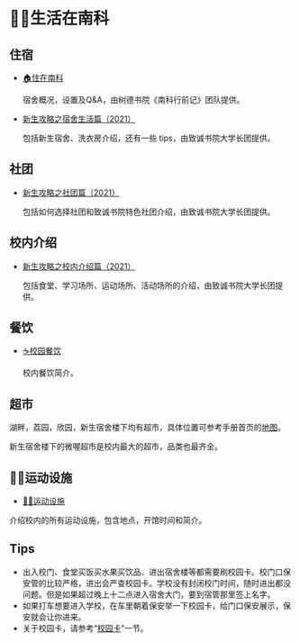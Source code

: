 # 👨‍🎓生活在南科

## 住宿

- [🏠住在南科](./dormitory)

  宿舍概况，设置及Q&A，由树德书院《南科行前记》团队提供。

- [新生攻略之宿舍生活篇（2021）](./by-zhiren-college/新生攻略之宿舍生活篇.md)

  包括新生宿舍、洗衣房介绍，还有一些 tips，由致诚书院大学长团提供。

## 社团

- [新生攻略之社团篇（2021）](./by-zhiren-college/新生攻略之社团篇.md)

  包括如何选择社团和致诚书院特色社团介绍，由致诚书院大学长团提供。

## 校内介绍

- [新生攻略之校内介绍篇（2021）](./by-zhiren-college/新生攻略之校内介绍篇.md)

  包括食堂、学习场所、运动场所、活动场所的介绍，由致诚书院大学长团提供。

## 餐饮

- [☕️校园餐饮](./catering)

  校内餐饮简介。

## 超市

湖畔，荔园，欣园，新生宿舍楼下均有超市，具体位置可参考手册首页的[地图](/#校园地图)。

新生宿舍楼下的微喔超市是校内最大的超市，品类也最齐全。

## 🏊‍♀️运动设施

- [🏊‍♀️运动设施](./sports-facility)

介绍校内的所有运动设施，包含地点，开馆时间和简介。

## Tips

-  出入校门、食堂买饭买水果买饮品、进出宿舍楼等都需要刷校园卡。校门口保安管的比较严格，进出会严查校园卡。学校没有封闭校门时间，随时进出都没问题。但是如果超过晚上十二点进入宿舍大门，要到宿管那里签上名字。
- 如果打车想要进入学校，在车里朝着保安举一下校园卡，给门口保安展示，保安就会让你进来。
- 关于校园卡，请参考“[校园卡](/service/campus-card)”一节。
